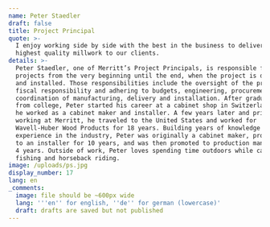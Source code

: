 ```yaml
---
name: Peter Staedler
draft: false
title: Project Principal
quote: >-
  I enjoy working side by side with the best in the business to deliver the
  highest quality millwork to our clients.
details: >-
  Peter Staedler, one of Merritt’s Project Principals, is responsible for
  projects from the very beginning until the end, when the project is delivered
  and installed. Those responsibilities include the oversight of the project,
  fiscal responsibility and adhering to budgets, engineering, procurement,
  coordination of manufacturing, delivery and installation. After graduating
  from college, Peter started his career at a cabinet shop in Switzerland, where
  he worked as a cabinet maker and installer. A few years later and prior to
  working at Merritt, he traveled to the United States and worked for
  Wavell-Huber Wood Products for 18 years. Building years of knowledge and
  experience in the industry, Peter was originally a cabinet maker, progressed
  to an installer for 10 years, and was then promoted to production manager for
  4 years. Outside of work, Peter loves spending time outdoors while camping,
  fishing and horseback riding.
image: /uploads/ps.jpg
display_number: 17
lang: en
_comments:
  image: file should be ~600px wide
  lang: '''en'' for english, ''de'' for german (lowercase)'
  draft: drafts are saved but not published
---
```

